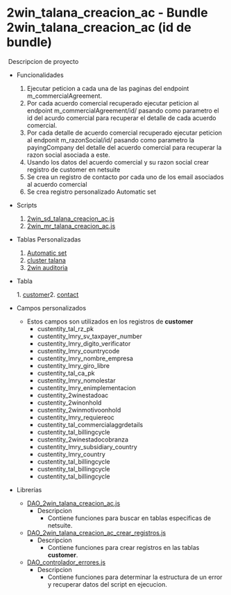 # 2win_talana_creacion_ac - Bundle 2win_talana_creacion_ac (id de bundle)
​
Descripcion de proyecto
​
- Funcionalidades
​
    1. Ejecutar peticion a cada una de las paginas del endpoint m_commercialAgreement.
    2. Por cada acuerdo comercial recuperado ejecutar peticion al endpoint m_commercialAgreement/id/ pasando como parametro el id del acurdo comercial para recuperar el detalle de cada acuerdo comercial.
    3. Por cada detalle de acuerdo comercial recuperado ejecutar peticion al endponit m_razonSocial/id/ pasando como parametro la payingCompany del detalle del acuerdo comercial para recuperar la razon social asociada a este.
    4. Usando los datos del acuerdo comercial y su razon social crear registro de customer en netsuite
    5. Se crea un registro de contacto por cada uno de los email asociados al acuerdo comercial
    6. Se crea registro personalizado Automatic set
​
- Scripts

    1. [2win_sd_talana_creacion_ac.js](./2win_sd_talana_creacion_ac.js)
    2. [2win_mr_talana_creacion_ac.js](./2win_mr_talana_creacion_ac.js)

- Tablas Personalizadas
​
    1. [Automatic set](https://7583958-sb1.app.netsuite.com/app/common/custom/custrecordentrylist.nl?rectype=360)
    2. [cluster talana](https://7583958-sb1.app.netsuite.com/app/common/custom/custrecordentrylist.nl?rectype=981)
    3. [2win auditoria](https://7583958-sb1.app.netsuite.com/app/common/custom/custrecordentrylist.nl?rectype=980)

- Tabla

    ​1. [customer](https://7583958-sb1.app.netsuite.com/app/common/entity/custjoblist.nl)
    ​2. [contact](https://7583958-sb1.app.netsuite.com/app/common/entity/contactlist.nl)

- Campos personalizados

    - Estos campos son utilizados en los registros de **customer**
        - custentity_tal_rz_pk
        - custentity_lmry_sv_taxpayer_number
        - custentity_lmry_digito_verificator
        - custentity_lmry_countrycode
        - custentity_lmry_nombre_empresa
        - custentity_lmry_giro_libre
        - custentity_tal_ca_pk
        - custentity_lmry_nomolestar
        - custentity_lmry_enimplementacion
        - custentity_2winestadoac
        - custentity_2winonhold
        - custentity_2winmotivoonhold
        - custentity_lmry_requiereoc
        - custentity_tal_commercialaggrdetails
        - custentity_tal_billingcycle
        - custentity_2winestadocobranza
        - custentity_lmry_subsidiary_country
        - custentity_lmry_country
        - custentity_tal_billingcycle
        - custentity_tal_billingcycle
        - custentity_tal_billingcycle


- Librerías
​
    - [DAO_2win_talana_creacion_ac.js](./libs_talana_creacion_ac//DAO_2win_talana_creacion_ac.js)
        - Descripcion
            - Contiene funciones para buscar en tablas especificas de netsuite.
    - [DAO_2win_talana_creacion_ac_crear_registros.js](./libs_talana_creacion_ac/DAO_2win_talana_creacion_ac_crear_registros.js)
        - Descripcion
            - Contiene funciones para crear registros en las tablas **customer**.
    - [DAO_controlador_errores.js](./libs_talana_creacion_ac/DAO_controlador_errores.js)
        - Descripcion
            - Contiene funciones para determinar la estructura de un error y recuperar datos del script en ejecucion.

